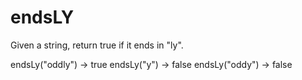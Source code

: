 # endsLY

Given a string, return true if it ends in "ly".


endsLy("oddly") → true
endsLy("y") → false
endsLy("oddy") → false